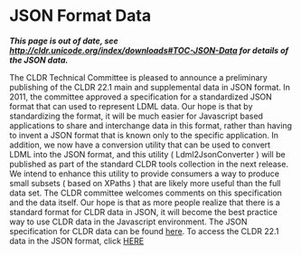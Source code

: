 # JSON Format Data

***This page is out of date, see
<http://cldr.unicode.org/index/downloads#TOC-JSON-Data> for details of the JSON
data.***

The CLDR Technical Committee is pleased to announce a preliminary publishing of
the CLDR 22.1 main and supplemental data in JSON format.
In 2011, the committee approved a specification for a standardized JSON format
that can used to represent LDML data. Our hope is that by standardizing the
format, it will be much easier for Javascript based applications to share and
interchange data in this format, rather than having to invent a JSON format that
is known only to the specific application.
In addition, we now have a conversion utility that can be used to convert LDML
into the JSON format, and this utility ( Ldml2JsonConverter ) will be published
as part of the standard CLDR tools collection in the next release. We intend to
enhance this utility to provide consumers a way to produce small subsets ( based
on XPaths ) that are likely more useful than the full data set.
The CLDR committee welcomes comments on this specification and the data itself.
Our hope is that as more people realize that there is a standard format for CLDR
data in JSON, it will become the best practice way to use CLDR data in the
Javascript environment.
The JSON specification for CLDR data can be found [here](cldr-spec/json.md).
To access the CLDR 22.1 data in the JSON format, click
[HERE](http://www.unicode.org/repos/cldr-aux/json/22.1/)
